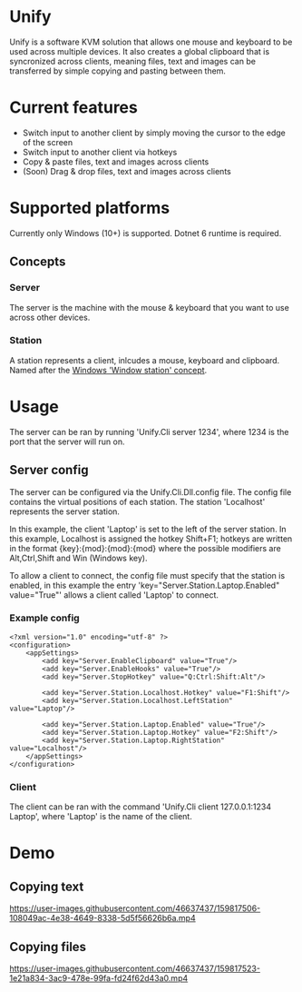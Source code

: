 # Unify
Unify is a software KVM solution that allows one mouse and keyboard to be used across multiple devices. It also creates a global clipboard that is syncronized across clients, meaning files, text and images can be transferred by simple copying and pasting between them.

# Current features
- Switch input to another client by simply moving the cursor to the edge of the screen
- Switch input to another client via hotkeys
- Copy & paste files, text and images across clients
- (Soon) Drag & drop files, text and images across clients

# Supported platforms
Currently only Windows (10+) is supported. Dotnet 6 runtime is required.

## Concepts
### Server
The server is the machine with the mouse & keyboard that you want to use across other devices.

### Station
A station represents a client, inlcudes a mouse, keyboard and clipboard. Named after the [Windows 'Window station' concept](https://docs.microsoft.com/en-us/windows/win32/winstation/window-stations).

# Usage

The server can be ran by running 'Unify.Cli server 1234', where 1234 is the port that the server will run on.

## Server config

The server can be configured via the Unify.Cli.Dll.config file. The config file contains the virtual positions of each station. The station 'Localhost' represents the server station.

In this example, the client 'Laptop' is set to the left of the server station. In this example, Localhost is assigned the hotkey Shift+F1; hotkeys are written in the format {key}:{mod}:{mod}:{mod} where the possible modifiers are Alt,Ctrl,Shift and Win (Windows key).

To allow a client to connect, the config file must specify that the station is enabled, in this example the entry 'key="Server.Station.Laptop.Enabled" value="True"' allows a client called 'Laptop' to connect.

### Example config
```
<?xml version="1.0" encoding="utf-8" ?>
<configuration>
	<appSettings>
		<add key="Server.EnableClipboard" value="True"/>
		<add key="Server.EnableHooks" value="True"/>
		<add key="Server.StopHotkey" value="Q:Ctrl:Shift:Alt"/>
		
		<add key="Server.Station.Localhost.Hotkey" value="F1:Shift"/>
		<add key="Server.Station.Localhost.LeftStation" value="Laptop"/>
		
		<add key="Server.Station.Laptop.Enabled" value="True"/>
		<add key="Server.Station.Laptop.Hotkey" value="F2:Shift"/>
		<add key="Server.Station.Laptop.RightStation" value="Localhost"/>
	</appSettings>
</configuration>
```

### Client

The client can be ran with the command 'Unify.Cli client 127.0.0.1:1234 Laptop', where 'Laptop' is the name of the client.

# Demo
## Copying text

https://user-images.githubusercontent.com/46637437/159817506-108049ac-4e38-4649-8338-5d5f56626b6a.mp4

## Copying files



https://user-images.githubusercontent.com/46637437/159817523-1e21a834-3ac9-478e-99fa-fd24f62d43a0.mp4

